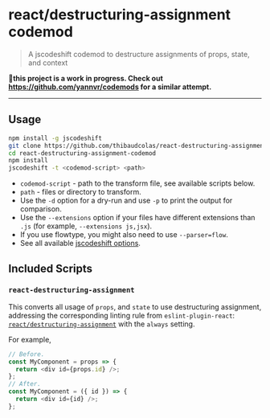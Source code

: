# react/destructuring-assignment codemod

> A jscodeshift codemod to destructure assignments of props, state, and context

**🚧this project is a work in progress. Check out https://github.com/yannvr/codemods for a similar attempt.**

---

## Usage

```sh
npm install -g jscodeshift
git clone https://github.com/thibaudcolas/react-destructuring-assignment-codemod.git
cd react-destructuring-assignment-codemod
npm install
jscodeshift -t <codemod-script> <path>
```

- `codemod-script` - path to the transform file, see available scripts below.
- `path` - files or directory to transform.
- Use the `-d` option for a dry-run and use `-p` to print the output for comparison.
- Use the `--extensions` option if your files have different extensions than `.js` (for example, `--extensions js,jsx`).
- If you use flowtype, you might also need to use `--parser=flow`.
- See all available [jscodeshift options](https://github.com/facebook/jscodeshift#usage-cli).

## Included Scripts

### `react-destructuring-assignment`

This converts all usage of `props`, and `state` to use destructuring assignment, addressing the corresponding linting rule from `eslint-plugin-react`: [`react/destructuring-assignment`](https://github.com/yannickcr/eslint-plugin-react/blob/master/docs/rules/destructuring-assignment.md) with the `always` setting.

For example,

```js
// Before.
const MyComponent = props => {
  return <div id={props.id} />;
};
// After.
const MyComponent = ({ id }) => {
  return <div id={id} />;
};
```
